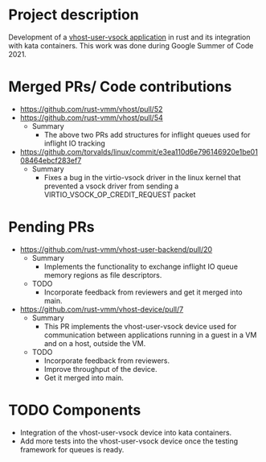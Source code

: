 # Project description

Development of a [vhost-user-vsock application](https://wiki.qemu.org/Google_Summer_of_Code_2021#vhost-user-vsock_application) in rust and its integration with kata containers. This work was done during Google Summer of Code 2021.

# Merged PRs/ Code contributions

- https://github.com/rust-vmm/vhost/pull/52
- https://github.com/rust-vmm/vhost/pull/54
  - Summary
    - The above two PRs add structures for inflight queues used for inflight IO tracking  
- https://github.com/torvalds/linux/commit/e3ea110d6e796146920e1be0108464ebcf283ef7
  - Summary
    - Fixes a bug in the virtio-vsock driver in the linux kernel that prevented a vsock driver from sending a VIRTIO_VSOCK_OP_CREDIT_REQUEST packet 

# Pending PRs

- https://github.com/rust-vmm/vhost-user-backend/pull/20
  - Summary
    - Implements the functionality to exchange inflight IO queue memory regions as file descriptors.
  - TODO
    - Incorporate feedback from reviewers and get it merged into main.
- https://github.com/rust-vmm/vhost-device/pull/7
  - Summary
    - This PR implements the vhost-user-vsock device used for communication between applications running in a guest in a VM and on a host, outside the VM.
  - TODO
    - Incorporate feedback from reviewers.
    - Improve throughput of the device.
    - Get it merged into main.

# TODO Components

- Integration of the vhost-user-vsock device into kata containers.
- Add more tests into the vhost-user-vsock device once the testing framework for queues is ready.
